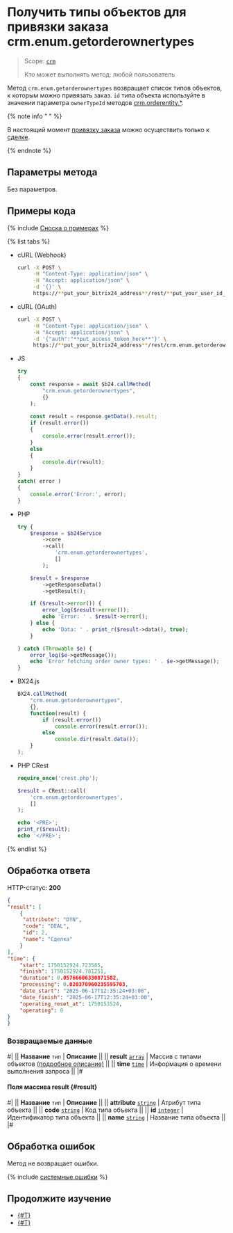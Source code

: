 # Получить типы объектов для привязки заказа crm.enum.getorderownertypes

> Scope: [`crm`](../../../scopes/permissions.md)
>
> Кто может выполнять метод: любой пользователь

Метод `crm.enum.getorderownertypes` возвращает список типов объектов, к которым можно привязать заказ.  `id` типа объекта используйте в значении параметра `ownerTypeId` методов [crm.orderentity.*](../../universal/order-entity/crm-order-entity-add.md).

{% note info " " %}

В настоящий момент [привязку заказа](../../universal/order-entity/crm-order-entity-add.md) можно осуществить только к [сделке](../../deals/index.md).

{% endnote %}

## Параметры метода

Без параметров.

## Примеры кода

{% include [Сноска о примерах](../../../../_includes/examples.md) %}

{% list tabs %}

- cURL (Webhook)

    ```bash
    curl -X POST \
         -H "Content-Type: application/json" \
         -H "Accept: application/json" \
         -d '{}' \
         https://**put_your_bitrix24_address**/rest/**put_your_user_id_here**/**put_your_webbhook_here**/crm.enum.getorderownertypes
    ```

- cURL (OAuth)

    ```bash
    curl -X POST \
         -H "Content-Type: application/json" \
         -H "Accept: application/json" \
         -d '{"auth":"**put_access_token_here**"}' \
         https://**put_your_bitrix24_address**/rest/crm.enum.getorderownertypes
    ```

- JS


    ```js
    try
    {
    	const response = await $b24.callMethod(
    		"crm.enum.getorderownertypes",
    		{}
    	);
    	
    	const result = response.getData().result;
    	if (result.error())
    	{
    		console.error(result.error());
    	}
    	else
    	{
    		console.dir(result);
    	}
    }
    catch( error )
    {
    	console.error('Error:', error);
    }
    ```

- PHP


    ```php
    try {
        $response = $b24Service
            ->core
            ->call(
                'crm.enum.getorderownertypes',
                []
            );
    
        $result = $response
            ->getResponseData()
            ->getResult();
    
        if ($result->error()) {
            error_log($result->error());
            echo 'Error: ' . $result->error();
        } else {
            echo 'Data: ' . print_r($result->data(), true);
        }
    
    } catch (Throwable $e) {
        error_log($e->getMessage());
        echo 'Error fetching order owner types: ' . $e->getMessage();
    }
    ```

- BX24.js

    ```js
    BX24.callMethod(
        "crm.enum.getorderownertypes",
        {},
        function(result) {
            if (result.error())
                console.error(result.error());
            else
                console.dir(result.data());
        }
    );
    ```

- PHP CRest

    ```php
    require_once('crest.php');

    $result = CRest::call(
        'crm.enum.getorderownertypes',
        []
    );

    echo '<PRE>';
    print_r($result);
    echo '</PRE>';
    ```

{% endlist %}

## Обработка ответа

HTTP-статус: **200**

```json
{
"result": [
    {
     "attribute": "DYN",
     "code": "DEAL",
     "id": 2,
     "name": "Сделка"
    }
],
"time": {
    "start": 1750152924.723585,
    "finish": 1750152924.781251,
    "duration": 0.05766606330871582,
    "processing": 0.020370960235595703,
    "date_start": "2025-06-17T12:35:24+03:00",
    "date_finish": "2025-06-17T12:35:24+03:00",
    "operating_reset_at": 1750153524,
    "operating": 0
}
}
```

### Возвращаемые данные

#|
|| **Название**
`тип` | **Описание** ||
|| **result**
[`array`](../../../data-types.md) | Массив с типами объектов [(подробное описание)](#result) ||
|| **time**
[`time`](../../../data-types.md#time) | Информация о времени выполнения запроса ||
|#

#### Поля массива result {#result}

#|
|| **Название**
`тип` | **Описание** ||
|| **attribute**
[`string`](../../../data-types.md) | Атрибут типа объекта ||
|| **code**
[`string`](../../../data-types.md) | Код типа объекта ||
|| **id**
[`integer`](../../../data-types.md) | Идентификатор типа объекта ||
|| **name**
[`string`](../../../data-types.md) | Название типа объекта ||
|#

## Обработка ошибок

Метод не возвращает ошибки.

{% include [системные ошибки](../../../../_includes/system-errors.md) %}

## Продолжите изучение

- [{#T}](./index.md)
- [{#T}](../../universal/order-entity/crm-order-entity-add.md)
